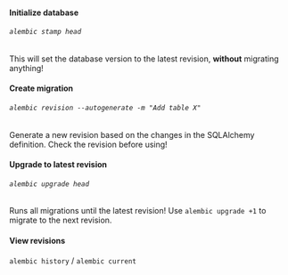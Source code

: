 #### Initialize database
###### `alembic stamp head`
This will set the database version to the latest revision, **without** migrating anything!


#### Create migration
###### `alembic revision --autogenerate -m "Add table X"`
Generate a new revision based on the changes in the SQLAlchemy definition.
Check the revision before using!

#### Upgrade to latest revision
###### `alembic upgrade head`
Runs all migrations until the latest revision!
Use `alembic upgrade +1` to migrate to the next revision.

#### View revisions
`alembic history` / `alembic current`